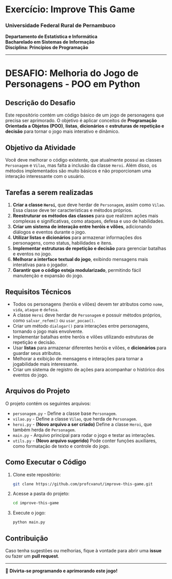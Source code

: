 # Exercício: Improve This Game

### Universidade Federal Rural de Pernambuco  
**Departamento de Estatística e Informática**  
**Bacharelado em Sistemas de Informação**  
**Disciplina: Princípios de Programação**

---

# **DESAFIO: Melhoria do Jogo de Personagens - POO em Python**

## **Descrição do Desafio**

Este repositório contém um código básico de um jogo de personagens que precisa ser aprimorado. O objetivo é aplicar conceitos de **Programação Orientada a Objetos (POO)**, **listas**, **dicionários** e **estruturas de repetição e decisão** para tornar o jogo mais interativo e dinâmico.

## **Objetivo da Atividade**

Você deve melhorar o código existente, que atualmente possui as classes `Personagem` e `Vilao`, mas falta a inclusão da classe `Heroi`. Além disso, os métodos implementados são muito básicos e não proporcionam uma interação interessante com o usuário.

## **Tarefas a serem realizadas**

1. **Criar a classe `Heroi`**, que deve herdar de `Personagem`, assim como `Vilao`. Essa classe deve ter características e métodos próprios.
2. **Reestruturar os métodos das classes** para que realizem ações mais complexas e significativas, como ataques, defesa e uso de habilidades.
3. **Criar um sistema de interação entre heróis e vilões**, adicionando diálogos e eventos durante o jogo.
4. **Utilizar listas e dicionários** para armazenar informações dos personagens, como status, habilidades e itens.
5. **Implementar estruturas de repetição e decisão** para gerenciar batalhas e eventos no jogo.
6. **Melhorar a interface textual do jogo**, exibindo mensagens mais interativas para o jogador.
7. **Garantir que o código esteja modularizado**, permitindo fácil manutenção e expansão do jogo.

## **Requisitos Técnicos**

- Todos os personagens (heróis e vilões) devem ter atributos como `nome`, `vida`, `ataque` e `defesa`.
- A classe `Heroi` deve herdar de `Personagem` e possuir métodos próprios, como `salvar_refem()` ou `usar_pocao()`.
- Criar um método `dialogar()` para interações entre personagens, tornando o jogo mais envolvente.
- Implementar batalhas entre heróis e vilões utilizando estruturas de repetição e decisão.
- Usar **listas** para armazenar diferentes heróis e vilões, e **dicionários** para guardar seus atributos.
- Melhorar a exibição de mensagens e interações para tornar a jogabilidade mais interessante.
- Criar um sistema de registro de ações para acompanhar o histórico dos eventos do jogo.

## **Arquivos do Projeto**

O projeto contém os seguintes arquivos:

- `personagem.py` - Define a classe base `Personagem`.
- `vilao.py` - Define a classe `Vilao`, que herda de `Personagem`.
- `heroi.py` - **(Novo arquivo a ser criado)** Define a classe `Heroi`, que também herda de `Personagem`.
- `main.py` - Arquivo principal para rodar o jogo e testar as interações.
- `utils.py` - **(Novo arquivo sugerido)** Pode conter funções auxiliares, como formatação de texto e controle do jogo.

## **Como Executar o Código**

1. Clone este repositório:
   ```sh
   git clone https://github.com/profcvanut/improve-this-game.git
   ```
2. Acesse a pasta do projeto:
   ```sh
   cd improve-this-game
   ```
3. Execute o jogo:
   ```sh
   python main.py
   ```

## **Contribuição**

Caso tenha sugestões ou melhorias, fique à vontade para abrir uma **issue** ou fazer um **pull request**.

---

🚀 **Divirta-se programando e aprimorando este jogo!**

